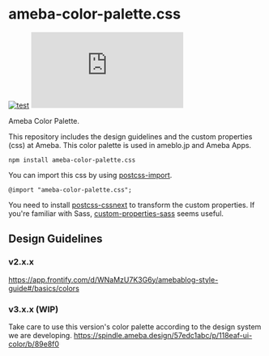 # ameba-color-palette.css

[![test](https://github.com/openameba/ameba-color-palette.css/workflows/test/badge.svg)](https://github.com/openameba/ameba-color-palette.css/actions?query=workflow%3Atest)
[![renovate](https://badges.renovateapi.com/github/openameba/ameba-color-palette.css)](https://renovatebot.com)

Ameba Color Palette.

This repository includes the design guidelines and the custom properties (css) at Ameba. This color palette is used in ameblo.jp and Ameba Apps.

```
npm install ameba-color-palette.css
```

You can import this css by using [postcss-import](https://github.com/postcss/postcss-import).

```
@import "ameba-color-palette.css";
```

You need to install [postcss-cssnext](https://github.com/MoOx/postcss-cssnext) to transform the custom properties. If you're familiar with Sass, [custom-properties-sass](https://www.npmjs.com/package/custom-properties-sass) seems useful.

## Design Guidelines

### v2.x.x
https://app.frontify.com/d/WNaMzU7K3G6y/amebablog-style-guide#/basics/colors

### v3.x.x (WIP)

Take care to use this version's color palette according to the design system we are developing.
https://spindle.ameba.design/57edc1abc/p/118eaf-ui-color/b/89e8f0
